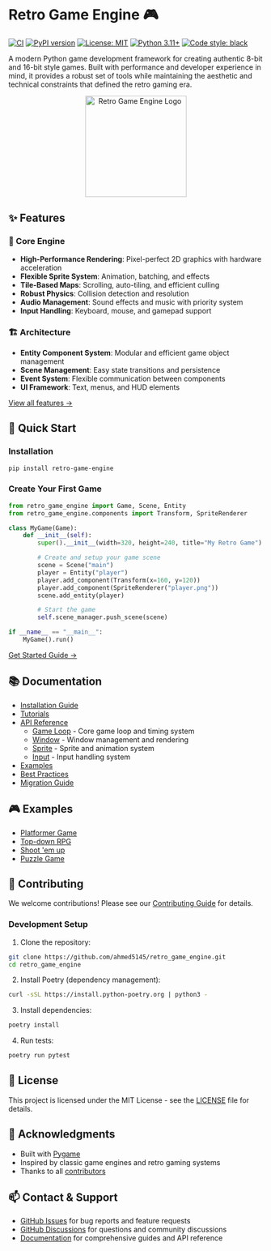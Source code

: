 # Retro Game Engine 🎮

[![CI](https://github.com/ahmed5145/retro_game_engine/actions/workflows/ci.yml/badge.svg)](https://github.com/ahmed5145/retro_game_engine/actions/workflows/ci.yml)
[![PyPI version](https://badge.fury.io/py/retro-game-engine.svg)](https://badge.fury.io/py/retro-game-engine)
[![License: MIT](https://img.shields.io/badge/License-MIT-yellow.svg)](https://opensource.org/licenses/MIT)
[![Python 3.11+](https://img.shields.io/badge/python-3.11+-blue.svg)](https://www.python.org/downloads/)
[![Code style: black](https://img.shields.io/badge/code%20style-black-000000.svg)](https://github.com/psf/black)

A modern Python game development framework for creating authentic 8-bit and 16-bit style games. Built with performance and developer experience in mind, it provides a robust set of tools while maintaining the aesthetic and technical constraints that defined the retro gaming era.

<p align="center">
  <img src="docs/images/logo.svg" alt="Retro Game Engine Logo" width="200"/>
</p>

## ✨ Features

### 🎨 Core Engine
- **High-Performance Rendering**: Pixel-perfect 2D graphics with hardware acceleration
- **Flexible Sprite System**: Animation, batching, and effects
- **Tile-Based Maps**: Scrolling, auto-tiling, and efficient culling
- **Robust Physics**: Collision detection and resolution
- **Audio Management**: Sound effects and music with priority system
- **Input Handling**: Keyboard, mouse, and gamepad support

### 🏗️ Architecture
- **Entity Component System**: Modular and efficient game object management
- **Scene Management**: Easy state transitions and persistence
- **Event System**: Flexible communication between components
- **UI Framework**: Text, menus, and HUD elements

[View all features →](docs/features.md)

## 🚀 Quick Start

### Installation

```bash
pip install retro-game-engine
```

### Create Your First Game

```python
from retro_game_engine import Game, Scene, Entity
from retro_game_engine.components import Transform, SpriteRenderer

class MyGame(Game):
    def __init__(self):
        super().__init__(width=320, height=240, title="My Retro Game")

        # Create and setup your game scene
        scene = Scene("main")
        player = Entity("player")
        player.add_component(Transform(x=160, y=120))
        player.add_component(SpriteRenderer("player.png"))
        scene.add_entity(player)

        # Start the game
        self.scene_manager.push_scene(scene)

if __name__ == "__main__":
    MyGame().run()
```

[Get Started Guide →](docs/getting-started.md)

## 📚 Documentation

- [Installation Guide](docs/installation.md)
- [Tutorials](docs/tutorials/README.md)
- [API Reference](docs/api/README.md)
  - [Game Loop](docs/api/game_loop.md) - Core game loop and timing system
  - [Window](docs/api/window.md) - Window management and rendering
  - [Sprite](docs/api/sprite.md) - Sprite and animation system
  - [Input](docs/api/input.md) - Input handling system
- [Examples](docs/examples/README.md)
- [Best Practices](docs/guides/best-practices.md)
- [Migration Guide](docs/guides/migration.md)

## 🎮 Examples

- [Platformer Game](examples/platformer/README.md)
- [Top-down RPG](examples/rpg/README.md)
- [Shoot 'em up](examples/shmup/README.md)
- [Puzzle Game](examples/puzzle/README.md)

## 🤝 Contributing

We welcome contributions! Please see our [Contributing Guide](CONTRIBUTING.md) for details.

### Development Setup

1. Clone the repository:
```bash
git clone https://github.com/ahmed5145/retro_game_engine.git
cd retro_game_engine
```

2. Install Poetry (dependency management):
```bash
curl -sSL https://install.python-poetry.org | python3 -
```

3. Install dependencies:
```bash
poetry install
```

4. Run tests:
```bash
poetry run pytest
```

## 📝 License

This project is licensed under the MIT License - see the [LICENSE](LICENSE) file for details.
## 🙏 Acknowledgments

- Built with [Pygame](https://www.pygame.org/)
- Inspired by classic game engines and retro gaming systems
- Thanks to all [contributors](https://github.com/ahmed5145/retro_game_engine/graphs/contributors)

## 📫 Contact & Support

- [GitHub Issues](https://github.com/ahmed5145/retro_game_engine/issues) for bug reports and feature requests
- [GitHub Discussions](https://github.com/ahmed5145/retro_game_engine/discussions) for questions and community discussions
- [Documentation](https://retro-game-engine.readthedocs.io/) for comprehensive guides and API reference
